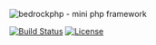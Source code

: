 ![bedrockphp - mini php framework](https://cloud.githubusercontent.com/assets/65853/24131841/1c1242a8-0e45-11e7-8117-94c5523159be.jpg)

[![Build Status](https://travis-ci.org/bedrockphp/framework.svg?branch=master)](https://travis-ci.org/bedrockphp/framework)
[![License](https://img.shields.io/badge/license-MIT-blue.svg)](LICENSE.md)